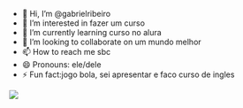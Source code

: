 - 👋 Hi, I’m @gabrielribeiro
- 👀 I’m interested in fazer um curso
- 🌱 I’m currently learning curso no alura
- 💞️ I’m looking to collaborate on um mundo melhor
- 📫 How to reach me sbc 
- 😄 Pronouns: ele/dele
- ⚡ Fun fact:jogo bola, sei apresentar e faco curso de ingles

<!---
Bielrsrskk22/Bielrsrskk22 is a ✨ special ✨ repository because its `README.md` (this file) appears on your GitHub profile.
You can click the Preview link to take a look at your changes.
--->
![](https://media.tenor.com/0bEioByAZlkAAAAM/te-amo-palmeiras-palmeiras.gif)
